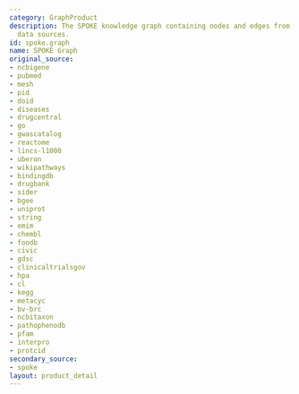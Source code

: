 ```yaml
---
category: GraphProduct
description: The SPOKE knowledge graph containing nodes and edges from multiple biomedical
  data sources.
id: spoke.graph
name: SPOKE Graph
original_source:
- ncbigene
- pubmed
- mesh
- pid
- doid
- diseases
- drugcentral
- go
- gwascatalog
- reactome
- lincs-l1000
- uberon
- wikipathways
- bindingdb
- drugbank
- sider
- bgee
- uniprot
- string
- omim
- chembl
- foodb
- civic
- gdsc
- clinicaltrialsgov
- hpa
- cl
- kegg
- metacyc
- bv-brc
- ncbitaxon
- pathophenodb
- pfam
- interpro
- protcid
secondary_source:
- spoke
layout: product_detail
---
```

